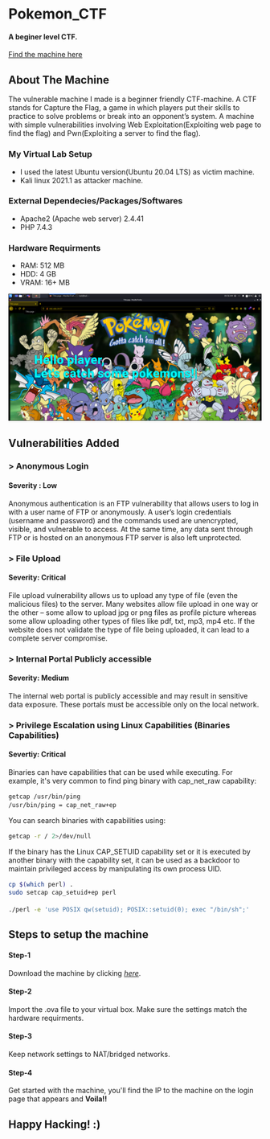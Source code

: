# Pokemon_CTF
#### A beginer level CTF.

[Find the machine here](https://drive.google.com/file/d/1bZNuZXk_sBt9kNg0uuFez4Xti6Grf9tr/view?usp=sharing "Named link title")


## About The Machine

The vulnerable machine I made is a beginner friendly CTF-machine. A CTF stands for Capture the Flag, a game in which players put their skills to practice to solve problems or break into an opponent’s system. A machine with simple vulnerabilities involving Web Exploitation(Exploiting web page to find the flag) and Pwn(Exploiting a server to find the flag).

### My Virtual Lab Setup
* I used the latest Ubuntu version(Ubuntu 20.04 LTS) as victim machine.
* Kali linux 2021.1 as attacker machine.
### External Dependecies/Packages/Softwares
*  Apache2 (Apache web server) 2.4.41
*  PHP 7.4.3
### Hardware Requirments
* RAM: 512 MB
* HDD: 4 GB
* VRAM: 16+ MB

<img src="https://github.com/meks-0202/Pokemon_CTF/blob/7a0251d858a05cb1436b2a3b37ebea636b8790c2/assests/Page.png">

## Vulnerabilities Added
### > Anonymous Login
#### Severity : Low
Anonymous authentication is an FTP vulnerability that allows users to log in with a user name of FTP or anonymously. A user’s login credentials (username and password) and the commands used are unencrypted, visible, and vulnerable to access. At the same time, any data sent through FTP or is hosted on an anonymous FTP server is also left unprotected.

### > File Upload
#### Severity: Critical
File upload vulnerability allows us to upload any type of file (even the malicious files) to the server. Many websites allow file upload in one way or the other – some allow to upload jpg or png files as profile picture whereas some allow uploading other types of files like pdf, txt, mp3, mp4 etc. If the website does not validate the type of file being uploaded, it can lead to a complete server compromise.

### > Internal Portal Publicly accessible
#### Severity: Medium
The internal web portal is publicly accessible and may result in sensitive data exposure. These portals must be accessible only on the local network.

### > Privilege Escalation using Linux Capabilities (Binaries Capabilities)
#### Severtiy: Critical
Binaries can have capabilities that can be used while executing. For example, it's very common to find ping binary with cap_net_raw capability:
```bash
getcap /usr/bin/ping
/usr/bin/ping = cap_net_raw+ep
```
You can search binaries with capabilities using:
```bash
getcap -r / 2>/dev/null
```
If the binary has the Linux CAP_SETUID capability set or it is executed by another binary with the capability set, it can be used as a backdoor to maintain privileged access by manipulating its own process UID.
```bash
cp $(which perl) .
sudo setcap cap_setuid+ep perl

./perl -e 'use POSIX qw(setuid); POSIX::setuid(0); exec "/bin/sh";'
```

## Steps to setup the machine
#### Step-1
Download the machine by clicking [_here_](https://drive.google.com/file/d/1bZNuZXk_sBt9kNg0uuFez4Xti6Grf9tr/view?usp=sharing).
#### Step-2 
Import the .ova file to your virtual box. Make sure the settings match the hardware requirments.
#### Step-3 
Keep network settings to NAT/bridged networks.
#### Step-4 
Get started with the machine, you'll find the IP to the machine on the login page that appears and <b>Voila!!</b>

## Happy Hacking! :)
